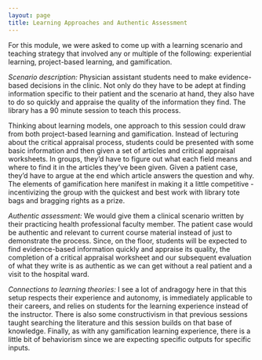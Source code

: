 ```yaml
---
layout: page
title: Learning Approaches and Authentic Assessment
---
```


For this module, we were asked to come up with a learning scenario and teaching strategy that involved any or multiple of the following: experiential learning, project-based learning, and gamification. 

*Scenario description:* 
Physician assistant students need to make evidence-based decisions in the clinic. Not only do they have to be adept at finding information specific to their patient and the scenario at hand, they also have to do so quickly and appraise the quality of the information they find. The library has a 90 minute session to teach this process. 

Thinking about learning models, one approach to this session could draw from both project-based learning and gamification. Instead of lecturing about the critical appraisal process, students could be presented with some basic information and then given a set of articles and critical appraisal worksheets. In groups, they’d have to figure out what each field means and where to find it in the articles they’ve been given. Given a patient case, they’d have to argue at the end which article answers the question and why. The elements of gamification here manifest in making it a little competitive - incentivizing the group with the quickest and best work with library tote bags and bragging rights as a prize. 

*Authentic assessment:* 
We would give them a clinical scenario written by their practicing health professional faculty member. The patient case would be authentic and relevant to current course material instead of just to demonstrate the process. Since, on the floor, students will be expected to find evidence-based information quickly and appraise its quality, the completion of a critical appraisal worksheet and our subsequent evaluation of what they write is as authentic as we can get without a real patient and a visit to the hospital ward.

*Connections to learning theories:*
I see a lot of andragogy here in that this setup respects their experience and autonomy, is immediately applicable to their careers, and relies on students for the learning experience instead of the instructor. There is also some constructivism in that previous sessions taught searching the literature and this session builds on that base of knowledge. Finally, as with any gamification learning experience, there is a little bit of behaviorism since we are expecting specific outputs for specific inputs. 
